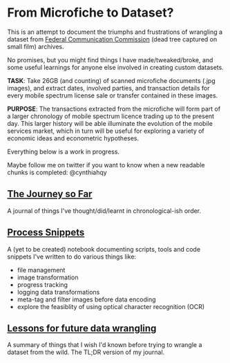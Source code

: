 # From Microfiche to Dataset?

This is an attempt to document the triumphs and frustrations of wrangling a dataset from [Federal Communication Commission](https://www.fcc.gov/) (dead tree captured on small film) archives. 

No promises, but you might find things I have made/tweaked/broke, and some useful learnings for anyone else involved in creating custom datasets. 

**TASK**: Take 26GB (and counting) of scanned microfiche documents (.jpg images), and extract dates, involved parties, and transaction details for every mobile spectrum license sale or transfer contained in these images.

**PURPOSE**: The transactions extracted from the microfiche will form part of a larger chronology of mobile spectrum licence trading up to the present day. This larger history will be able illuminate the evolution of the mobile services market, which in turn will be useful for exploring a variety of economic ideas and econometric hypotheses. 

Everything below is a work in progress. 

Maybe follow me on twitter if you want to know when a new readable chunks is completed: @cynthiahqy

## [The Journey so Far](journal.md)

A journal of things I've thought/did/learnt in chronological-ish order.   

## [Process Snippets](experiments.ipynb)

A (yet to be created) notebook documenting scripts, tools and code snippets I've written to do various things like:

- file management
- image transformation
- progress tracking
- logging data transformations
- meta-tag and filter images before data encoding
- explore the feasiblity of using optical character recognition (OCR) 

## [Lessons for future data wrangling](learnings.md)

A summary of things that I wish I'd known before trying to wrangle a dataset from the wild. The TL;DR version of my journal. 
